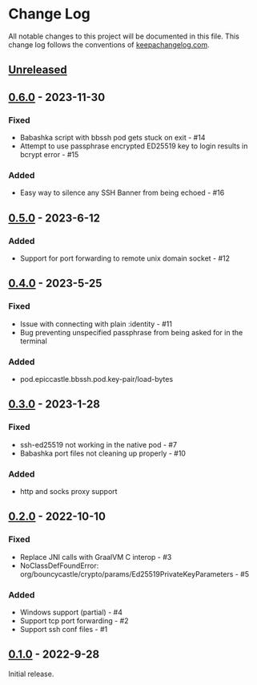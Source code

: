 # Change Log
All notable changes to this project will be documented in this file. This change log follows the conventions of [keepachangelog.com](http://keepachangelog.com/).

## [Unreleased]

## [0.6.0] - 2023-11-30

### Fixed
- Babashka script with bbssh pod gets stuck on exit - #14
- Attempt to use passphrase encrypted ED25519 key to login results in bcrypt error - #15

### Added
- Easy way to silence any SSH Banner from being echoed - #16

## [0.5.0] - 2023-6-12

### Added
- Support for port forwarding to remote unix domain socket - #12

## [0.4.0] - 2023-5-25

### Fixed
- Issue with connecting with plain :identity - #11
- Bug preventing unspecified passphrase from being asked for in the terminal

### Added
- pod.epiccastle.bbssh.pod.key-pair/load-bytes

## [0.3.0] - 2023-1-28

### Fixed
- ssh-ed25519 not working in the native pod - #7
- Babashka port files not cleaning up properly - #10

### Added
- http and socks proxy support

## [0.2.0] - 2022-10-10

### Fixed
- Replace JNI calls with GraalVM C interop - #3
- NoClassDefFoundError: org/bouncycastle/crypto/params/Ed25519PrivateKeyParameters - #5

### Added
- Windows support (partial) - #4
- Support tcp port forwarding - #2
- Support ssh conf files - #1

## [0.1.0] - 2022-9-28
Initial release.

[Unreleased]: https://github.com/epiccastle/bbssh/compare/v0.6.0...HEAD
[0.6.0]: https://github.com/epiccastle/bbssh/compare/v0.5.0...v0.6.0
[0.5.0]: https://github.com/epiccastle/bbssh/compare/v0.4.0...v0.5.0
[0.4.0]: https://github.com/epiccastle/bbssh/compare/v0.3.0...v0.4.0
[0.3.0]: https://github.com/epiccastle/bbssh/compare/v0.2.0...v0.3.0
[0.2.0]: https://github.com/epiccastle/bbssh/compare/v0.1.0...v0.2.0
[0.1.0]: https://github.com/epiccastle/bbssh/tree/v0.1.0
